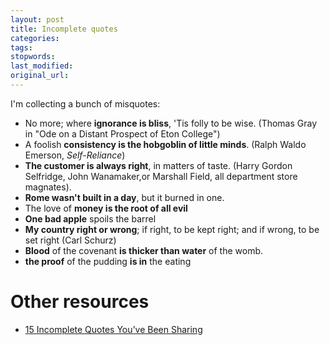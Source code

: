```yaml
---
layout: post
title: Incomplete quotes
categories:
tags:
stopwords:
last_modified:
original_url:
---
```


I'm collecting a bunch of misquotes:

<!--more-->

* No more; where **ignorance is bliss**, 'Tis folly to be wise. (Thomas Gray in "Ode on a Distant Prospect of Eton College")
* A foolish **consistency is the hobgoblin of little minds**. (Ralph Waldo Emerson, *Self-Reliance*)
* **The customer is always right**, in matters of taste. (Harry Gordon Selfridge, John Wanamaker,or Marshall Field, all department store magnates).
* **Rome wasn't built in a day**, but it burned in one.
* The love of **money is the root of all evil**
* **One bad apple** spoils the barrel
* **My country right or wrong**; if right, to be kept right; and if wrong, to be set right (Carl Schurz)
* **Blood** of the covenant **is thicker than water** of the womb.
* **the proof** of the pudding **is in** the eating

# Other resources

* [15 Incomplete Quotes You’ve Been Sharing](https://www.alux.com/incomplete-quotes/)


